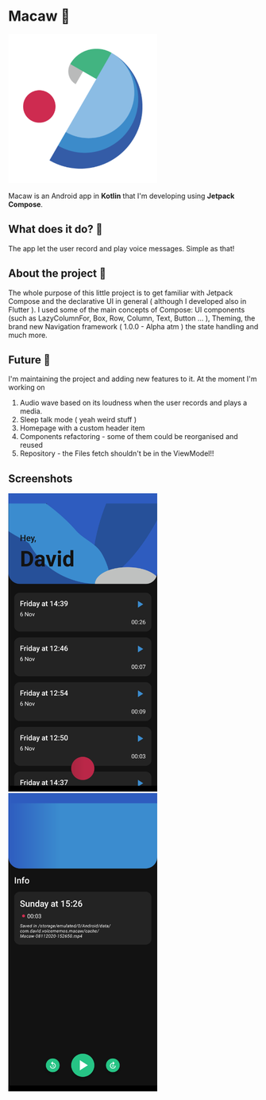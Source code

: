 # Macaw 🦜

<img src="https://github.com/davidmarinangeli/Macaw/blob/master/app/src/main/ic_launcher-playstore.png?raw=true" width="300" alignment="center" />

Macaw is an Android app in **Kotlin** that I'm developing using **Jetpack Compose**.

## What does it do? 🤔

The app let the user record and play voice messages. Simple as that!

## About the project 🎨

The whole purpose of this little project is to get familiar with Jetpack Compose and the declarative UI in general ( although I developed also in Flutter ). I used some
of the main concepts of Compose: UI components (such as LazyColumnFor, Box, Row, Column, Text, Button ... ), Theming, the brand new Navigation framework ( 1.0.0 - Alpha atm )
the state handling and much more.

## Future 📶

I'm maintaining the project and adding new features to it. At the moment I'm working on
1. Audio wave based on its loudness when the user records and plays a media.
2. Sleep talk mode ( yeah weird stuff )
3. Homepage with a custom header item
4. Components refactoring - some of them could be reorganised and reused
5. Repository - the Files fetch shouldn't be in the ViewModel!!

## Screenshots



<img src="https://raw.githubusercontent.com/davidmarinangeli/Macaw/master/2D14B464-44A1-4563-9CC7-89FEED886426.png" width="300" alignment="center" />
<img src="https://raw.githubusercontent.com/davidmarinangeli/Macaw/master/FDB5CC3A-FCF4-4FA8-B18C-8C28E738D45B.png" width="300" alignment="center" />

